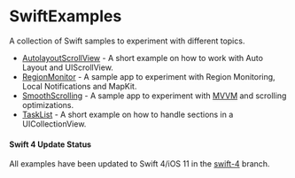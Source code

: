 # SwiftExamples

A collection of Swift samples to experiment with different topics.

* [AutolayoutScrollView](https://github.com/andrea-prearo/SwiftExamples/blob/master/AutolayoutScrollView) - A short example on how to work with Auto Layout and UIScrollView.  
* [RegionMonitor](https://github.com/andrea-prearo/SwiftExamples/blob/master/RegionMonitor) - A sample app to experiment with Region Monitoring, Local Notifications and MapKit.
* [SmoothScrolling](https://github.com/andrea-prearo/SwiftExamples/blob/master/SmoothScrolling) - A sample app to experiment with [MVVM](https://www.objc.io/issues/13-architecture/mvvm/) and scrolling optimizations.
* [TaskList](https://github.com/andrea-prearo/SwiftExamples/blob/master/TaskList) - A short example on how to handle sections in a UICollectionView.

#### Swift 4 Update Status
All examples have been updated to Swift 4/iOS 11 in the [swift-4](https://github.com/andrea-prearo/SwiftExamples/tree/swift-4) branch.
